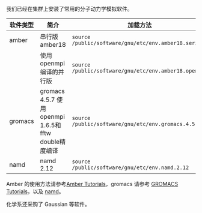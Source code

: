 我们已经在集群上安装了常用的分子动力学模拟软件。

| 软件类型 	| 简介                                           	| 加载方法                                              	|
|----------	|------------------------------------------------	|-------------------------------------------------------	|
| amber    	| 串行版amber18                                  	| `source /public/software/gnu/etc/env.amber18.serial`  	|
|          	| 使用openmpi编译的并行版                        	| `source /public/software/gnu/etc/env.amber18.openmpi` 	|
| gromacs  	| gromacs 4.5.7 使用openmpi 1.6.5和 fftw double精度编译 	| `source /public/software/gnu/etc/env.gromacs.4.5.7`   	|
| namd     	| namd 2.12                                      	| `source /public/software/gnu/etc/env.namd.2.12`       	|

Amber 的使用方法请参考[Amber Tutorials][1]，gromacs 请参考 [GROMACS Tutorials][2]，以及 [namd][3]。

化学系还采购了 Gaussian 等软件。

[1]: http://ambermd.org/tutorials/
[2]: http://www.mdtutorials.com/gmx/
[3]: https://www.ks.uiuc.edu/Training/Tutorials/namd/namd-tutorial-html/

